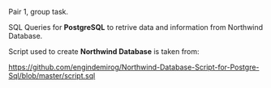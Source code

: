 Pair 1, group task.

SQL Queries for __PostgreSQL__ to retrive data and information from Northwind Database. 

Script used to create __Northwind Database__ is taken from:

   https://github.com/engindemirog/Northwind-Database-Script-for-Postgre-Sql/blob/master/script.sql
